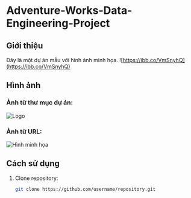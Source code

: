 # Adventure-Works-Data-Engineering-Project
## Giới thiệu
Đây là một dự án mẫu với hình ảnh minh họa.
![https://ibb.co/VmSnyhQ](https://ibb.co/VmSnyhQ)
## Hình ảnh
### Ảnh từ thư mục dự án:
![Logo](images/logo.png)

### Ảnh từ URL:
![Hình minh họa](https://example.com/illustration.png)

## Cách sử dụng
1. Clone repository:
   ```bash
   git clone https://github.com/username/repository.git
